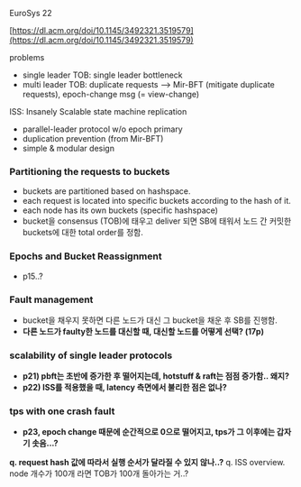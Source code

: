 
EuroSys 22

[https://dl.acm.org/doi/10.1145/3492321.3519579](https://dl.acm.org/doi/10.1145/3492321.3519579)

problems
- single leader TOB: single leader bottleneck
- multi leader TOB: duplicate requests
	--> Mir-BFT (mitigate duplicate requests), epoch-change msg (= view-change)

ISS: Insanely Scalable state machine replication
- parallel-leader protocol w/o epoch primary
- duplication prevention (from Mir-BFT)
- simple & modular design

### Partitioning the requests to buckets
- buckets are partitioned based on hashspace. 
- each request is located into specific buckets according to the hash of it.
- each node has its own buckets (specific hashspace)
- bucket을 consensus (TOB)에 태우고 deliver 되면 SB에 태워서 노드 간 커밋한 buckets에 대한 total order를 정함.

### Epochs and Bucket Reassignment
- p15..?

### Fault management
- bucket을 채우지 못하면 다른 노드가 대신 그 bucket을 채운 후 SB를 진행함.
- **다른 노드가 faulty한 노드를 대신할 때, 대신할 노드를 어떻게 선택? (17p)**

### scalability of single leader protocols
- **p21) pbft는 초반에 증가한 후 떨어지는데, hotstuff & raft는 점점 증가함.. 왜지?**
- **p22) ISS를 적용했을 때, latency 측면에서 불리한 점은 없나?**

### tps with one crash fault
- **p23, epoch change 때문에 순간적으로 0으로 떨어지고, tps가 그 이후에는 갑자기 솟음...?**


**q. request hash 값에 따라서 실행 순서가 달라질 수 있지 않나..?**
q. ISS overview. node 개수가 100개 라면 TOB가 100개 돌아가는 거..?